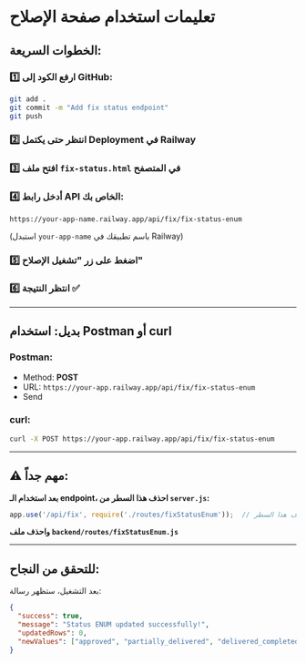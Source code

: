 # تعليمات استخدام صفحة الإصلاح

## الخطوات السريعة:

### 1️⃣ ارفع الكود إلى GitHub:

```bash
git add .
git commit -m "Add fix status endpoint"
git push
```

### 2️⃣ انتظر حتى يكتمل Deployment في Railway

### 3️⃣ افتح ملف `fix-status.html` في المتصفح

### 4️⃣ أدخل رابط API الخاص بك:
```
https://your-app-name.railway.app/api/fix/fix-status-enum
```
(استبدل `your-app-name` باسم تطبيقك في Railway)

### 5️⃣ اضغط على زر "تشغيل الإصلاح"

### 6️⃣ انتظر النتيجة ✅

---

## بديل: استخدام Postman أو curl

### Postman:
- Method: **POST**
- URL: `https://your-app.railway.app/api/fix/fix-status-enum`
- Send

### curl:
```bash
curl -X POST https://your-app.railway.app/api/fix/fix-status-enum
```

---

## ⚠️ مهم جداً:

**بعد استخدام الـ endpoint، احذف هذا السطر من `server.js`:**

```javascript
app.use('/api/fix', require('./routes/fixStatusEnum'));  // احذف هذا السطر
```

**واحذف ملف `backend/routes/fixStatusEnum.js`**

---

## للتحقق من النجاح:

بعد التشغيل، ستظهر رسالة:
```json
{
  "success": true,
  "message": "Status ENUM updated successfully!",
  "updatedRows": 0,
  "newValues": ["approved", "partially_delivered", "delivered_completed"]
}
```

